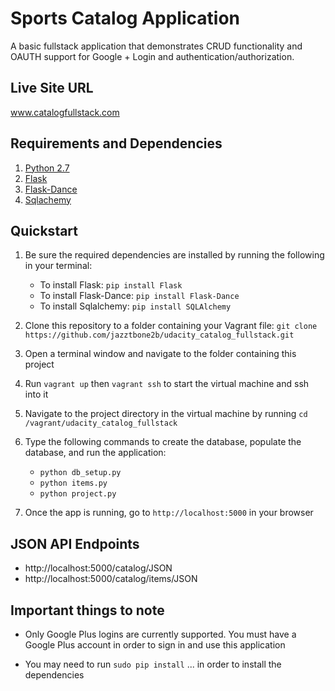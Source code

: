 # Sports Catalog Application

A basic fullstack application that demonstrates CRUD functionality and OAUTH support for Google + Login and authentication/authorization.

## Live Site URL

www.catalogfullstack.com

## Requirements and Dependencies

 1. [Python 2.7](https://www.python.org/download/releases/2.7/)
 2. [Flask](http://flask.pocoo.org/docs/1.0/)
 3. [Flask-Dance](https://flask-dance.readthedocs.io/en/latest/index.html)
 4. [Sqlachemy](https://www.sqlalchemy.org/)

## Quickstart

1. Be sure the required dependencies are installed by running the following in your terminal:

    * To install Flask: `pip install Flask`
    * To install Flask-Dance: `pip install Flask-Dance`
    * To install Sqlalchemy: `pip install SQLAlchemy`

2. Clone this repository to a folder containing your Vagrant file: `git clone https://github.com/jazztbone2b/udacity_catalog_fullstack.git`

3. Open a terminal window and navigate to the folder containing this project

4. Run `vagrant up` then `vagrant ssh` to start the virtual machine and ssh into it

5. Navigate to the project directory in the virtual machine by running `cd /vagrant/udacity_catalog_fullstack`

6. Type the following commands to create the database, populate the database, and run the application:

    * `python db_setup.py`
    * `python items.py`
    * `python project.py`

7. Once the app is running, go to `http://localhost:5000` in your browser

## JSON API Endpoints

* http://localhost:5000/catalog/JSON
* http://localhost:5000/catalog/items/JSON

## Important things to note

* Only Google Plus logins are currently supported. You must have a Google Plus account in order to sign in and use this application

* You may need to run `sudo pip install` ... in order to install the dependencies
